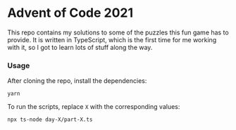 # Advent of Code 2021

This repo contains my solutions to some of the puzzles this fun game has to provide.
It is written in TypeScript, which is the first time for me working with it, so I got to learn lots of stuff along the way.

### Usage

After cloning the repo, install the dependencies:

```
yarn
```

To run the scripts, replace `X` with the corresponding values:

```
npx ts-node day-X/part-X.ts
```